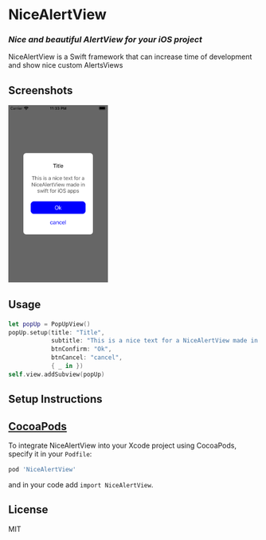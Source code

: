 # NiceAlertView
### _Nice and beautiful AlertView for your iOS project_
NiceAlertView is a Swift framework that can increase time of development and show nice custom AlertsViews

Screenshots
---------
<img src="nice_alertview_screenshot.png" width="200">


Usage
---------
```swift
let popUp = PopUpView()
popUp.setup(title: "Title",
            subtitle: "This is a nice text for a NiceAlertView made in swift for iOS apps",
            btnConfirm: "Ok",
            btnCancel: "cancel",
            { _ in })
self.view.addSubview(popUp)
```

Setup Instructions
------------------

[CocoaPods](http://cocoapods.org)
------------------

To integrate NiceAlertView into your Xcode project using CocoaPods, specify it in your `Podfile`:

```ruby
pod 'NiceAlertView'
```

and in your code add `import NiceAlertView`.

## License

MIT
